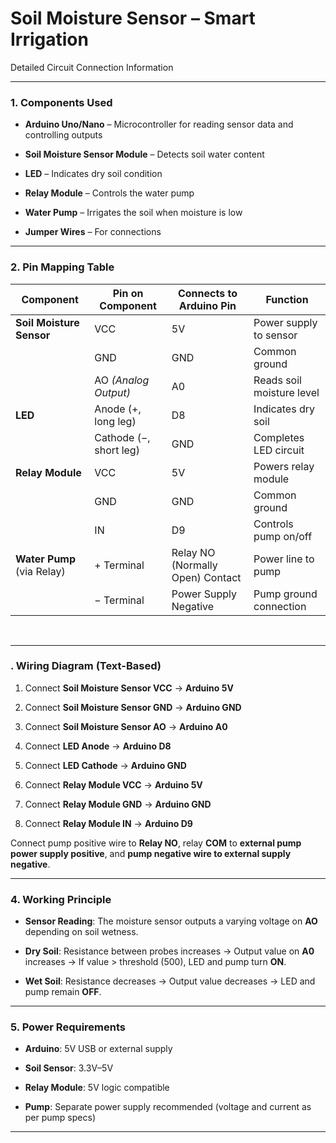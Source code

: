 # Soil Moisture Sensor – Smart Irrigation

Detailed Circuit Connection Information

---

### 1. Components Used

- **Arduino Uno/Nano** – Microcontroller for reading sensor data and controlling outputs

- **Soil Moisture Sensor Module** – Detects soil water content

- **LED** – Indicates dry soil condition

- **Relay Module** – Controls the water pump

- **Water Pump** – Irrigates the soil when moisture is low

- **Jumper Wires** – For connections

---

### 2. Pin Mapping Table

| Component                  | Pin on Component       | Connects to Arduino Pin          | Function                  |
| -------------------------- | ---------------------- | -------------------------------- | ------------------------- |
| **Soil Moisture Sensor**   | VCC                    | 5V                               | Power supply to sensor    |
|                            | GND                    | GND                              | Common ground             |
|                            | AO *(Analog Output)*   | A0                               | Reads soil moisture level |
| **LED**                    | Anode (+, long leg)    | D8                               | Indicates dry soil        |
|                            | Cathode (−, short leg) | GND                              | Completes LED circuit     |
| **Relay Module**           | VCC                    | 5V                               | Powers relay module       |
|                            | GND                    | GND                              | Common ground             |
|                            | IN                     | D9                               | Controls pump on/off      |
| **Water Pump** (via Relay) | + Terminal             | Relay NO (Normally Open) Contact | Power line to pump        |
|                            | − Terminal             | Power Supply Negative            | Pump ground connection    |

<br>  

---

### . Wiring Diagram (Text-Based)

1. Connect **Soil Moisture Sensor VCC** → **Arduino 5V**

2. Connect **Soil Moisture Sensor GND** → **Arduino GND**

3. Connect **Soil Moisture Sensor AO** → **Arduino A0**

4. Connect **LED Anode** → **Arduino D8**

5. Connect **LED Cathode** → **Arduino GND**

6. Connect **Relay Module VCC** → **Arduino 5V**

7. Connect **Relay Module GND** → **Arduino GND**

8. Connect **Relay Module IN** → **Arduino D9**

Connect pump positive wire to **Relay NO**, relay **COM** to **external pump power supply positive**, and **pump negative wire to external supply negative**.

---

### 4. Working Principle

- **Sensor Reading**: The moisture sensor outputs a varying voltage on **AO** depending on soil wetness.

- **Dry Soil**: Resistance between probes increases → Output value on **A0** increases → If value > threshold (500), LED and pump turn **ON**.

- **Wet Soil**: Resistance decreases → Output value decreases → LED and pump remain **OFF**.

---

### 5. Power Requirements

- **Arduino**: 5V USB or external supply

- **Soil Sensor**: 3.3V–5V

- **Relay Module**: 5V logic compatible

- **Pump**: Separate power supply recommended (voltage and current as per pump specs)

---
